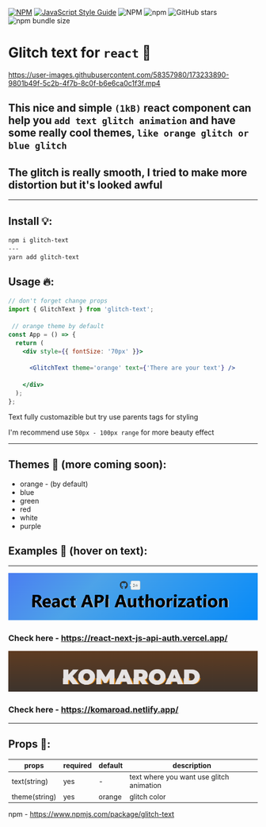 [![NPM](https://img.shields.io/npm/v/glitch-text.svg)](https://www.npmjs.com/package/glitch-text)
[![JavaScript Style Guide](https://img.shields.io/badge/code_style-standard-brightgreen.svg)](https://standardjs.com)
![NPM](https://img.shields.io/npm/l/glitch-text)
![npm](https://img.shields.io/npm/dm/glitch-text)
![GitHub stars](https://img.shields.io/github/stars/Ivan-Corporation/glitch-text?style=social)
![npm bundle size](https://img.shields.io/bundlephobia/minzip/glitch-text)


# Glitch text for ```react``` 🔮



https://user-images.githubusercontent.com/58357980/173233890-9801b49f-5c2b-4f7b-8c0f-b6e6ca0c1f3f.mp4





## This nice and simple ``(1kB)`` react component can help you ``add text glitch animation`` and have some really cool themes, ```like orange glitch or blue glitch```
## The glitch is really smooth, I tried to make more distortion but it's looked awful

----
## Install 💡:
```bash
npm i glitch-text
---
yarn add glitch-text
```

## Usage 🔥:
```jsx
// don't forget change props
import { GlitchText } from 'glitch-text';

 // orange theme by default 
const App = () => {
  return (
    <div style={{ fontSize: '70px' }}>
     
      <GlitchText theme='orange' text={'There are your text'} />

    </div>
  );
};
```
Text fully customazible but try use parents tags for styling

I'm recommend use `50px - 100px range` for more beauty effect


___

## Themes 🎨 (more coming soon):

<ul>
<li>orange - (by default)
<li>blue
<li>green
<li>red
<li>white
<li>purple
</ul>


## Examples 🧤 (hover on text):
---

<img src='./2.png'>

### Check here - https://react-next-js-api-auth.vercel.app/
<img src='./1.png'>

### Check here - https://komaroad.netlify.app/ 




---
## Props 🔧:

| props  | required | default  | description |
| ------------- | ------------- | ------------- | ------------- |
| text(string)| yes | - | text where you want use glitch animation |
| theme(string) | yes | orange | glitch color |




npm - https://www.npmjs.com/package/glitch-text
